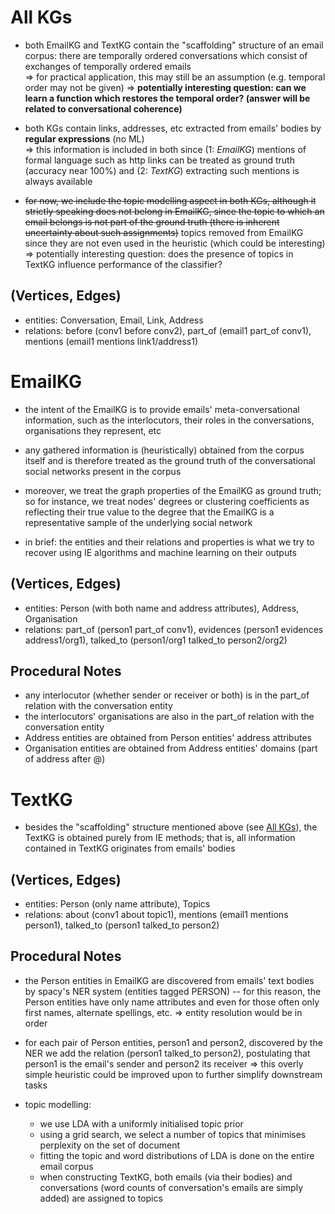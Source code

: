 # All KGs

- both EmailKG and TextKG contain the "scaffolding" structure of an email corpus: there are temporally ordered conversations which consist of exchanges of temporally ordered emails <br>
 => for practical application, this may still be an assumption (e.g. temporal order may not be given) => **potentially interesting question: can we learn a function which restores the temporal order? (answer will be related to conversational coherence)**


- both KGs contain links, addresses, etc extracted from emails' bodies by **regular expressions** (no ML) <br>
  => this information is included in both since (1: _EmailKG_) mentions of formal language such as http links can be treated as ground truth (accuracy near 100%) and (2: _TextKG_) extracting such mentions is always available  
  
- ~~for now, we include the topic modelling aspect in both KGs, although it strictly speaking does not belong in EmailKG, since the topic to which an email belongs is not part of the ground truth (there is inherent uncertainty about such assignments)~~ topics removed from EmailKG since they are not even used in the heuristic  (which could be interesting) => potentially interesting question: does the presence of topics in TextKG influence performance of the classifier?


## (Vertices, Edges)

 - entities: Conversation, Email, Link, Address
 - relations: before (conv1 before conv2), part_of (email1 part_of conv1), mentions (email1 mentions link1/address1)

# EmailKG

- the intent of the EmailKG is to provide emails' meta-conversational information, such as the interlocutors, their roles in the conversations, organisations they represent, etc

- any gathered information is (heuristically) obtained from the corpus itself and is therefore treated as the ground truth of the conversational social networks present in the corpus

- moreover, we treat the graph properties of the EmailKG as ground truth; so for instance, we treat nodes' degrees or clustering coefficients as reflecting their true value to the degree that the EmailKG is a representative sample of the underlying social network


- in brief: the entities and their relations and properties is what we try to recover using IE algorithms and machine learning on their outputs


## (Vertices, Edges)
  - entities: Person (with both name and address attributes), Address, Organisation
  - relations: part_of (person1 part_of conv1), evidences (person1 evidences address1/org1), talked_to (person1/org1 talked_to person2/org2)


## Procedural Notes
  - any interlocutor (whether sender or receiver or both) is in the part_of relation with the conversation entity
  - the interlocutors' organisations are also in the part_of relation with the conversation entity
  - Address entities are obtained from Person entities' address attributes
  - Organisation entities are obtained from Address entities' domains (part of address after @)


# TextKG

  - besides the "scaffolding" structure mentioned above (see [All KGs](#all-kgs)), the TextKG is obtained purely from IE methods; that is, all information contained in TextKG originates from emails' bodies
  

## (Vertices, Edges)

  - entities: Person (only name attribute), Topics
  - relations: about (conv1 about topic1), mentions (email1 mentions person1), talked_to (person1 talked_to person2)

## Procedural Notes

  - the Person entities in EmailKG are discovered from emails' text bodies by spacy's NER system (entities tagged PERSON) -- for this reason, the Person entities have only name attributes and even for those often only first names, alternate spellings, etc. => entity resolution would be in order
  
  - for each pair of Person entities, person1 and person2, discovered by the NER we add the relation (person1 talked_to person2), postulating that person1 is the email's sender and person2 its receiver => this overly simple heuristic could be improved upon to further simplify downstream tasks

  - topic modelling:
    - we use LDA with a uniformly initialised topic prior
    - using a grid search, we select a number of topics that minimises perplexity on the set of document
    - fitting the topic and word distributions of LDA is done on the entire email corpus
    - when constructing TextKG, both emails (via their bodies) and conversations (word counts of conversation's emails are simply added) are assigned to topics
